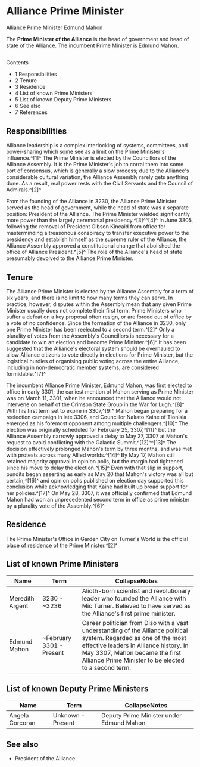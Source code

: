 # Alliance Prime Minister
Alliance Prime Minister Edmund Mahon
 		 	 

The **Prime Minister of the Alliance** is the head of government and head of state of the Alliance. The incumbent Prime Minister is Edmund Mahon.

## 

Contents

- 1 Responsibilities
- 2 Tenure
- 3 Residence
- 4 List of known Prime Ministers
- 5 List of known Deputy Prime Ministers
- 6 See also
- 7 References

## Responsibilities

Alliance leadership is a complex interlocking of systems, committees, and power-sharing which some see as a limit on the Prime Minister's influence.^[1]^ The Prime Minister is elected by the Councillors of the Alliance Assembly. It is the Prime Minister's job to corral them into some sort of consensus, which is generally a slow process; due to the Alliance's considerable cultural variation, the Alliance Assembly rarely gets anything done. As a result, real power rests with the Civil Servants and the Council of Admirals.^[2]^

From the founding of the Alliance in 3230, the Alliance Prime Minister served as the head of government, while the head of state was a separate position: President of the Alliance. The Prime Minister wielded significantly more power than the largely ceremonial presidency.^[3]^^[4]^ In June 3305, following the removal of President Gibson Kincaid from office for masterminding a treasonous conspiracy to transfer executive power to the presidency and establish himself as the supreme ruler of the Alliance, the Alliance Assembly approved a constitutional change that abolished the office of Alliance President.^[5]^ The role of the Alliance's head of state presumably devolved to the Alliance Prime Minister.

## Tenure

The Alliance Prime Minister is elected by the Alliance Assembly for a term of six years, and there is no limit to how many terms they can serve. In practice, however, disputes within the Assembly mean that any given Prime Minister usually does not complete their first term. Prime Ministers who suffer a defeat on a key proposal often resign, or are forced out of office by a vote of no confidence. Since the formation of the Alliance in 3230, only one Prime Minister has been reelected to a second term.^[2]^ Only a plurality of votes from the Assembly's Councillors is necessary for a candidate to win an election and become Prime Minister.^[6]^ It has been suggested that the Alliance's electoral system should be overhauled to allow Alliance citizens to vote directly in elections for Prime Minister, but the logistical hurdles of organising public voting across the entire Alliance, including in non-democratic member systems, are considered formidable.^[7]^

The incumbent Alliance Prime Minister, Edmund Mahon, was first elected to office in early 3301; the earliest mention of Mahon serving as Prime Minister was on March 11, 3301, when he announced that the Alliance would not intervene on behalf of the Crimson State Group in the War for Lugh.^[8]^ With his first term set to expire in 3307,^[9]^ Mahon began preparing for a reelection campaign in late 3306, and Councillor Nakato Kaine of Tionisla emerged as his foremost opponent among multiple challengers.^[10]^ The election was originally scheduled for February 25, 3307,^[11]^ but the Alliance Assembly narrowly approved a delay to May 27, 3307 at Mahon's request to avoid conflicting with the Galactic Summit.^[12]^^[13]^ The decision effectively prolonged Mahon's term by three months, and was met with protests across many Allied worlds.^[14]^ By May 17, Mahon still retained majority approval in opinion polls, but the margin had tightened since his move to delay the election.^[15]^ Even with that slip in support, pundits began asserting as early as May 20 that Mahon's victory was all but certain,^[16]^ and opinion polls published on election day supported this conclusion while acknowledging that Kaine had built up broad support for her policies.^[17]^ On May 28, 3307, it was officially confirmed that Edmund Mahon had won an unprecedented second term in office as prime minister by a plurality vote of the Assembly.^[6]^

## Residence

The Prime Minister's Office in Garden City on Turner's World is the official place of residence of the Prime Minister.^[2]^

## List of known Prime Ministers

| Name | Term | CollapseNotes |
| --- | --- | --- |
| Meredith Argent | 3230 - ~3236 | Alioth-born scientist and revolutionary leader who founded the Alliance with Mic Turner. Believed to have served as the Alliance's first prime minister. |
| Edmund Mahon | ~February 3301 - Present | Career politician from Diso with a vast understanding of the Alliance political system. Regarded as one of the most effective leaders in Alliance history. In May 3307, Mahon became the first Alliance Prime Minister to be elected to a second term. |

## List of known Deputy Prime Ministers

| Name | Term | CollapseNotes |
| --- | --- | --- |
| Angela Corcoran | Unknown - Present | Deputy Prime Minister under Edmund Mahon. |

## See also

- President of the Alliance